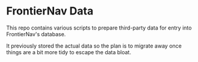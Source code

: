 # FrontierNav Data

This repo contains various scripts to prepare third-party data for entry into
FrontierNav's database.

It previously stored the actual data so the plan is to migrate away once things
are a bit more tidy to escape the data bloat.
